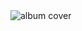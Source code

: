 <html>
  <img src ="https://img.discogs.com/1ZR0llGyGTNCDWBB7KEfH31s_CI=/fit-in/600x534/filters:strip_icc():format(jpeg):mode_rgb():quality(90)/discogs-images/R-7481942-1442366942-1140.jpeg.jpg" alt ="album cover" title ="GO:OD AM"/>
</html>
